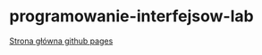 # programowanie-interfejsow-lab
[Strona główna github pages](https://kilof99.github.io/programowanie-interfejsow-lab/)
